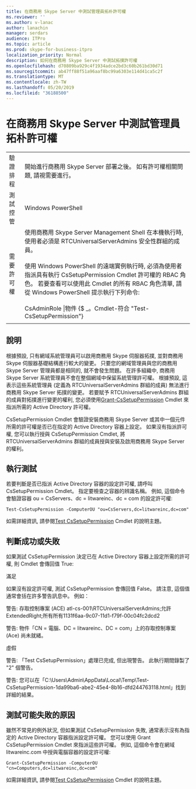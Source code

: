 ```yaml
---
title: 在商務用 Skype Server 中測試管理員拓朴許可權
ms.reviewer: ''
ms.author: v-lanac
author: lanachin
manager: serdars
audience: ITPro
ms.topic: article
ms.prod: skype-for-business-itpro
localization_priority: Normal
description: 如何在商務用 Skype Server 中測試拓撲許可權
ms.openlocfilehash: d70809ba929c4f1934adce2bd3c60b261bd30d71
ms.sourcegitcommit: ab47ff88f51a96aaf8bc99a6303e114d41ca5c2f
ms.translationtype: MT
ms.contentlocale: zh-TW
ms.lasthandoff: 05/20/2019
ms.locfileid: "36188500"
---
```

# <a name="testing-admin-topology-rights-in-skype-for-business-server"></a>在商務用 Skype Server 中測試管理員拓朴許可權

| | |
|--|--|
|驗證排程|開始進行商務用 Skype Server 部署之後。 如有許可權相關問題, 請視需要進行。|
|測試控管|Windows PowerShell|
|需要許可權|使用商務用 Skype Server Management Shell 在本機執行時, 使用者必須是 RTCUniversalServerAdmins 安全性群組的成員。<br/><br/>使用 Windows PowerShell 的遠端實例執行時, 必須為使用者指派具有執行 CsSetupPermission Cmdlet 許可權的 RBAC 角色。 若要查看可以使用此 Cmdlet 的所有 RBAC 角色清單, 請從 Windows PowerShell 提示執行下列命令:<br/><br/>CsAdminRole \|物件 {$ _。Cmdlet-符合 "Test-CsSetupPermission"}|
|||

## <a name="description"></a>說明

根據預設, 只有網域系統管理員可以啟用商務用 Skype 伺服器拓撲, 並對商務用 Skype 伺服器基礎結構進行較大的變更。 只要您的網域管理員與您的商務用 Skype Server 管理員都是相同的, 就不會發生問題。 在許多組織中, 商務用 Skype Server 系統管理員不會在整個網域中保留系統管理許可權。 根據預設, 這表示這些系統管理員 (定義為 RTCUniversalServerAdmins 群組的成員) 無法進行商務用 Skype Server 拓撲的變更。 若要賦予 RTCUniversalServerAdmins 群組的成員對拓撲進行變更的權利, 您必須使用[Grant-CsSetupPermission](https://docs.microsoft.com/en-us/powershell/module/skype/Grant-CsSetupPermission) Cmdlet 來指派所需的 Active Directory 許可權。
 
CsSetupPermission Cmdlet 會驗證安裝商務用 Skype Server 或其中一個元件所需的許可權是否已在指定的 Active Directory 容器上設定。 如果沒有指派許可權, 您可以執行授與 CsSetupPermission Cmdlet, 將 RTCUniversalServerAdmins 群組的成員授與安裝及啟用商務用 Skype Server 的權利。

## <a name="running-the-test"></a>執行測試

若要判斷是否已指派 Active Directory 容器的設定許可權, 請呼叫 CsSetupPermission Cmdlet。 指定要檢查之容器的辨識名稱。 例如, 這個命令會驗證容器 ou = CsServers、dc = litwareinc、dc = com 的設定許可權:

`Test-CsSetupPermission -ComputerOU "ou=CsServers,dc=litwareinc,dc=com"`

如需詳細資訊, 請參閱[Test CsSetupPermission](https://docs.microsoft.com/en-us/powershell/module/skype/Test-CsSetupPermission) Cmdlet 的說明主題。

## <a name="determining-success-or-failure"></a>判斷成功或失敗

如果測試 CsSetupPermission 決定已在 Active Directory 容器上設定所需的許可權, 則 Cmdlet 會傳回值 True:

滿足 

如果沒有設定許可權, 測試 CsSetupPermission 會傳回值 False。 請注意, 這個值通常會括在許多警告訊息中。 例如：

警告: 存取控制專案 (ACE) atl-cs-001\RTCUniversalServerAdmins;允許ExtendedRight;所有所有1131f6aa-9c07-11d1-f79f-00c04fc2dcd2 

警告: 物件「CN = 電腦、DC = litwareinc、DC = com」上的存取控制專案 (Ace) 尚未就緒。 

虛假 

警告: 「Test CsSetupPermission」處理已完成, 但出現警告。 此執行期間錄製了 "2" 個警告。 

警告: 您可以在「C:\Users\Admin\AppData\Local\Temp\Test-CsSetupPermission-1da99ba6-abe2-45e4-8b16-dfd244763118.html」找到詳細的結果。 

## <a name="reasons-why-the-test-might-have-failed"></a>測試可能失敗的原因

雖然不常見的例外狀況, 但如果測試 CsSetupPermission 失敗, 通常表示沒有為指定的 Active Directory 容器指派設定許可權。 您可以使用 Grant CsSetupPermission Cmdlet 來指派這些許可權。 例如, 這個命令會在網域 litwareinc.com 中授與電腦容器的設定許可權:

`Grant-CsSetupPermission -ComputerOU "cn=Computers,dc=litwareinc,dc=com"`

如需詳細資訊, 請參閱[Test CsSetupPermission](https://docs.microsoft.com/en-us/powershell/module/skype/Test-CsSetupPermission) Cmdlet 的說明主題。

